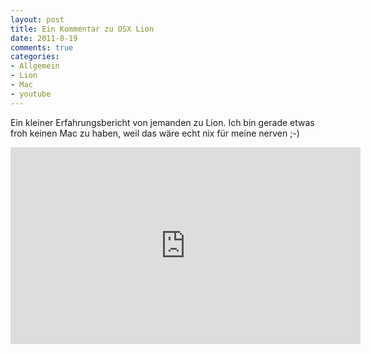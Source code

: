 ```yaml
--- 
layout: post
title: Ein Kommentar zu OSX Lion
date: 2011-8-19
comments: true
categories: 
- Allgemein
- Lion
- Mac
- youtube
---
```

Ein kleiner Erfahrungsbericht von jemanden zu Lion. Ich bin gerade etwas froh keinen Mac zu haben, weil das wäre echt nix für meine nerven ;-)

<iframe width="560" height="315" src="http://www.youtube.com/embed/ui9d7ZRlnBs" frameborder="0"> </iframe>
